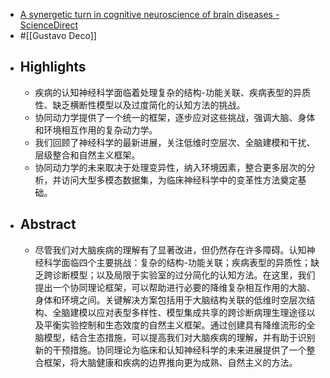 - [A synergetic turn in cognitive neuroscience of brain diseases - ScienceDirect](https://www.sciencedirect.com/science/article/pii/S1364661323003066)
- #[[Gustavo Deco]]
- ## Highlights
	- 疾病的认知神经科学面临着处理复杂的结构-功能关联、疾病表型的异质性、缺乏横断性模型以及过度简化的认知方法的挑战。
	- 协同动力学提供了一个统一的框架，逐步应对这些挑战，强调大脑、身体和环境相互作用的复杂动力学。
	- 我们回顾了神经科学的最新进展，关注低维时空层次、全脑建模和干扰、层级整合和自然主义框架。
	- 协同动力学的未来取决于处理变异性，纳入环境因素，整合更多层次的分析，并访问大型多模态数据集，为临床神经科学中的变革性方法奠定基础。
- ## Abstract
	- 尽管我们对大脑疾病的理解有了显著改进，但仍然存在许多障碍。认知神经科学面临四个主要挑战：复杂的结构-功能关联；疾病表型的异质性；缺乏跨诊断模型；以及局限于实验室的过分简化的认知方法。在这里，我们提出一个协同理论框架，可以帮助进行必要的降维复杂相互作用的大脑、身体和环境之间。关键解决方案包括用于大脑结构关联的低维时空层次结构、全脑建模以应对表型多样性、模型集成共享的跨诊断病理生理途径以及平衡实验控制和生态效度的自然主义框架。通过创建具有降维流形的全脑模型，结合生态措施，可以提高我们对大脑疾病的理解，并有助于识别新的干预措施。协同理论为临床和认知神经科学的未来进展提供了一个整合框架，将大脑健康和疾病的边界推向更为成熟、自然主义的方法。